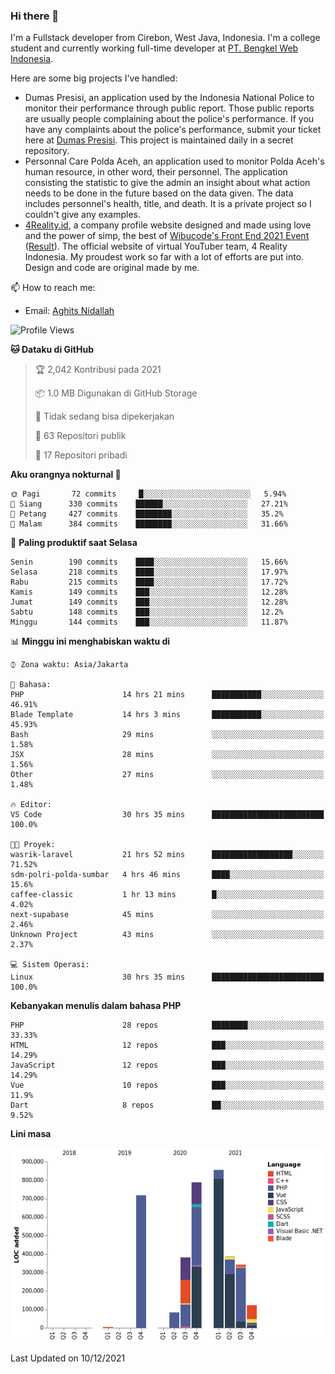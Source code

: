 ### Hi there 👋
I'm a Fullstack developer from Cirebon, West Java, Indonesia. I'm a college student and currently working full-time developer at [PT. Bengkel Web Indonesia](https://github.com/PT-Bengkel-Web-Indonesia).

Here are some big projects I've handled:
- Dumas Presisi, an application used by the Indonesia National Police to monitor their performance through public report. Those public reports are usually people complaining about the police's performance. If you have any complaints about the police's performance, submit your ticket here at [Dumas Presisi](https://dumaspresisi.polri.go.id/dumaspro). This project is maintained daily in a secret repository.
- Personnal Care Polda Aceh, an application used to monitor Polda Aceh's human resource, in other word, their personnel. The application consisting the statistic to give the admin an insight about what action needs to be done in the future based on the data given. The data includes personnel's health, title, and death. It is a private project so I couldn't give any examples.
- [4Reality.id](https://4reality.id), a company profile website designed and made using love and the power of simp, the best of [Wibucode's Front End 2021 Event](https://github.com/wibucode02/submision-event-frontend-2021) ([Result](https://github.com/wibucode02/top-5-pemenang-event-front-end-wibucode-2021)). The official website of virtual YouTuber team, 4 Reality Indonesia. My proudest work so far with a lot of efforts are put into. Design and code are original made by me.

📫 How to reach me:
- Email: [Aghits Nidallah](mailto:yourlovelydev@gmail.com)

<!--START_SECTION:waka-->
![Profile Views](http://img.shields.io/badge/Profil%20dilihat-1-blue)

**🐱 Dataku di GitHub** 

> 🏆 2,042 Kontribusi pada 2021
 > 
> 📦 1.0 MB Digunakan di GitHub Storage 
 > 
> 🚫 Tidak sedang bisa dipekerjakan
 > 
> 📜 63 Repositori publik 
 > 
> 🔑 17 Repositori pribadi  
 > 
**Aku orangnya nokturnal 🦉** 

```text
🌞 Pagi       72 commits     █░░░░░░░░░░░░░░░░░░░░░░░░   5.94% 
🌆 Siang      330 commits    ██████░░░░░░░░░░░░░░░░░░░   27.21% 
🌃 Petang     427 commits    ████████░░░░░░░░░░░░░░░░░   35.2% 
🌙 Malam      384 commits    ████████░░░░░░░░░░░░░░░░░   31.66%

```
📅 **Paling produktif saat Selasa** 

```text
Senin        190 commits    ████░░░░░░░░░░░░░░░░░░░░░   15.66% 
Selasa       218 commits    ████░░░░░░░░░░░░░░░░░░░░░   17.97% 
Rabu         215 commits    ████░░░░░░░░░░░░░░░░░░░░░   17.72% 
Kamis        149 commits    ███░░░░░░░░░░░░░░░░░░░░░░   12.28% 
Jumat        149 commits    ███░░░░░░░░░░░░░░░░░░░░░░   12.28% 
Sabtu        148 commits    ███░░░░░░░░░░░░░░░░░░░░░░   12.2% 
Minggu       144 commits    ███░░░░░░░░░░░░░░░░░░░░░░   11.87%

```


📊 **Minggu ini menghabiskan waktu di** 

```text
⌚︎ Zona waktu: Asia/Jakarta

💬 Bahasa: 
PHP                      14 hrs 21 mins      ███████████░░░░░░░░░░░░░░   46.91% 
Blade Template           14 hrs 3 mins       ███████████░░░░░░░░░░░░░░   45.93% 
Bash                     29 mins             ░░░░░░░░░░░░░░░░░░░░░░░░░   1.58% 
JSX                      28 mins             ░░░░░░░░░░░░░░░░░░░░░░░░░   1.56% 
Other                    27 mins             ░░░░░░░░░░░░░░░░░░░░░░░░░   1.48%

🔥 Editor: 
VS Code                  30 hrs 35 mins      █████████████████████████   100.0%

🐱‍💻 Proyek: 
wasrik-laravel           21 hrs 52 mins      ██████████████████░░░░░░░   71.52% 
sdm-polri-polda-sumbar   4 hrs 46 mins       ████░░░░░░░░░░░░░░░░░░░░░   15.6% 
caffee-classic           1 hr 13 mins        █░░░░░░░░░░░░░░░░░░░░░░░░   4.02% 
next-supabase            45 mins             ░░░░░░░░░░░░░░░░░░░░░░░░░   2.46% 
Unknown Project          43 mins             ░░░░░░░░░░░░░░░░░░░░░░░░░   2.37%

💻 Sistem Operasi: 
Linux                    30 hrs 35 mins      █████████████████████████   100.0%

```

**Kebanyakan menulis dalam bahasa PHP** 

```text
PHP                      28 repos            ████████░░░░░░░░░░░░░░░░░   33.33% 
HTML                     12 repos            ███░░░░░░░░░░░░░░░░░░░░░░   14.29% 
JavaScript               12 repos            ███░░░░░░░░░░░░░░░░░░░░░░   14.29% 
Vue                      10 repos            ███░░░░░░░░░░░░░░░░░░░░░░   11.9% 
Dart                     8 repos             ██░░░░░░░░░░░░░░░░░░░░░░░   9.52%

```


**Lini masa**

![Chart not found](https://raw.githubusercontent.com/NikarashiHatsu/NikarashiHatsu/master/charts/bar_graph.png) 


 Last Updated on 10/12/2021
<!--END_SECTION:waka-->
